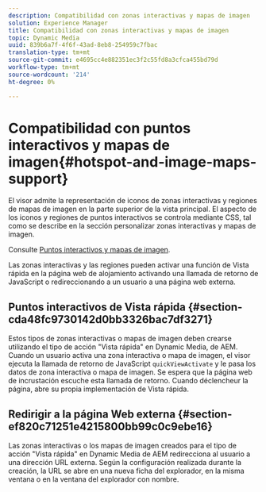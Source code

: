 ```yaml
---
description: Compatibilidad con zonas interactivas y mapas de imagen
solution: Experience Manager
title: Compatibilidad con zonas interactivas y mapas de imagen
topic: Dynamic Media
uuid: 839b6a7f-4f6f-43ad-8eb8-254959c7fbac
translation-type: tm+mt
source-git-commit: e4695cc4e882351ec3f2c55fd8a3cfca455bd79d
workflow-type: tm+mt
source-wordcount: '214'
ht-degree: 0%

---
```



# Compatibilidad con puntos interactivos y mapas de imagen{#hotspot-and-image-maps-support}

El visor admite la representación de iconos de zonas interactivas y regiones de mapas de imagen en la parte superior de la vista principal. El aspecto de los iconos y regiones de puntos interactivos se controla mediante CSS, tal como se describe en la sección personalizar zonas interactivas y mapas de imagen.

Consulte [Puntos interactivos y mapas de imagen](../../c-html5-aem-asset-viewers/c-html5-aem-carousel/c-html5-aem-carousel-customizingviewer/r-html5-aem-carousel-customize-hotspots-imagemaps.md#reference-2ac3cc414ef2467390bf53145f1d8d74).

Las zonas interactivas y las regiones pueden activar una función de Vista rápida en la página web de alojamiento activando una llamada de retorno de JavaScript o redireccionando a un usuario a una página web externa.

## Puntos interactivos de Vista rápida {#section-cda48fc9730142d0bb3326bac7df3271}

Estos tipos de zonas interactivas o mapas de imagen deben crearse utilizando el tipo de acción &quot;Vista rápida&quot; en Dynamic Media, de AEM. Cuando un usuario activa una zona interactiva o mapa de imagen, el visor ejecuta la llamada de retorno de JavaScript `quickViewActivate` y le pasa los datos de zona interactiva o mapa de imagen. Se espera que la página web de incrustación escuche esta llamada de retorno. Cuando déclencheur la página, abre su propia implementación de Vista rápida.

## Redirigir a la página Web externa {#section-ef820c71251e4215800bb99c0c9ebe16}

Las zonas interactivas o los mapas de imagen creados para el tipo de acción &quot;Vista rápida&quot; en Dynamic Media de AEM redirecciona al usuario a una dirección URL externa. Según la configuración realizada durante la creación, la URL se abre en una nueva ficha del explorador, en la misma ventana o en la ventana del explorador con nombre.
